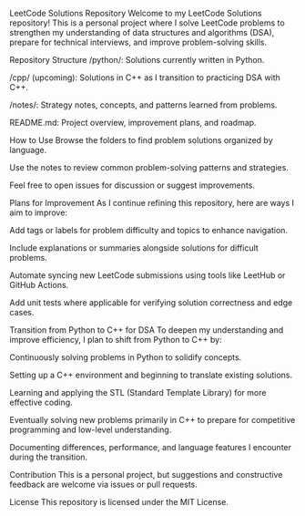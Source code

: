 LeetCode Solutions Repository
Welcome to my LeetCode Solutions repository! This is a personal project where I solve LeetCode problems to strengthen my understanding of data structures and algorithms (DSA), prepare for technical interviews, and improve problem-solving skills.

Repository Structure
/python/: Solutions currently written in Python.

/cpp/ (upcoming): Solutions in C++ as I transition to practicing DSA with C++.

/notes/: Strategy notes, concepts, and patterns learned from problems.

README.md: Project overview, improvement plans, and roadmap.

How to Use
Browse the folders to find problem solutions organized by language.

Use the notes to review common problem-solving patterns and strategies.

Feel free to open issues for discussion or suggest improvements.

Plans for Improvement
As I continue refining this repository, here are ways I aim to improve:

Add tags or labels for problem difficulty and topics to enhance navigation.

Include explanations or summaries alongside solutions for difficult problems.

Automate syncing new LeetCode submissions using tools like LeetHub or GitHub Actions.

Add unit tests where applicable for verifying solution correctness and edge cases.

Transition from Python to C++ for DSA
To deepen my understanding and improve efficiency, I plan to shift from Python to C++ by:

Continuously solving problems in Python to solidify concepts.

Setting up a C++ environment and beginning to translate existing solutions.

Learning and applying the STL (Standard Template Library) for more effective coding.

Eventually solving new problems primarily in C++ to prepare for competitive programming and low-level understanding.

Documenting differences, performance, and language features I encounter during the transition.

Contribution
This is a personal project, but suggestions and constructive feedback are welcome via issues or pull requests.

License
This repository is licensed under the MIT License.

